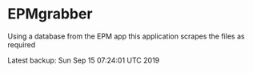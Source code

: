 # EPMgrabber
Using a database from the EPM app this application scrapes the files as required


Latest backup: Sun Sep 15 07:24:01 UTC 2019
